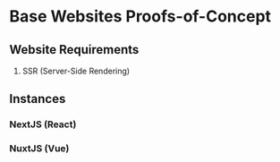 # Base Websites Proofs-of-Concept

## Website Requirements
1. SSR (Server-Side Rendering)

## Instances

### NextJS (React)

### NuxtJS (Vue)
